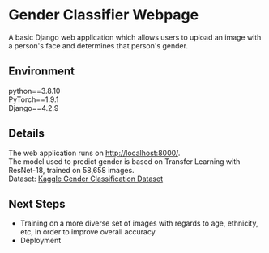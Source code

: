 # Gender Classifier Webpage
A basic Django web application which allows users to upload an image with a person's face and determines that person's gender.

## Environment
python==3.8.10  
PyTorch==1.9.1  
Django==4.2.9  

## Details
The web application runs on [http://localhost:8000/](http://localhost:8000/).  
The model used to predict gender is based on Transfer Learning with ResNet-18, trained on 58,658 images.  
Dataset: [Kaggle Gender Classification Dataset](https://www.kaggle.com/datasets/cashutosh/gender-classification-dataset)

## Next Steps
- Training on a more diverse set of images with regards to age, ethnicity, etc, in order to improve overall accuracy
- Deployment